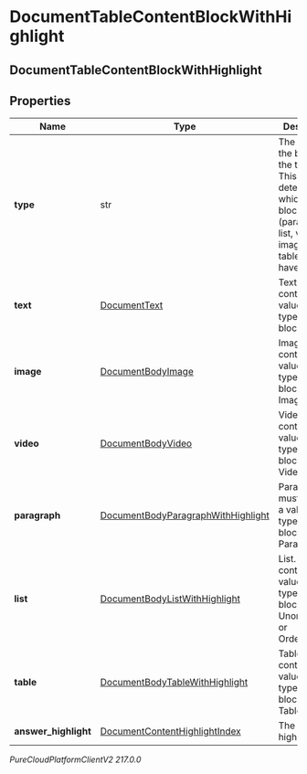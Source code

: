 # DocumentTableContentBlockWithHighlight

## DocumentTableContentBlockWithHighlight

## Properties

|Name | Type | Description | Notes|
|------------ | ------------- | ------------- | -------------|
| **type** | str | The type of the block for the table cell. This determines which body block object (paragraph, list, video, image or table) would have a value. | |
| **text** | [DocumentText](DocumentText) | Text. It must contain a value if the type of the block is Text. | [optional] |
| **image** | [DocumentBodyImage](DocumentBodyImage) | Image. It must contain a value if the type of the block is Image. | [optional] |
| **video** | [DocumentBodyVideo](DocumentBodyVideo) | Video. It must contain a value if the type of the block is Video. | [optional] |
| **paragraph** | [DocumentBodyParagraphWithHighlight](DocumentBodyParagraphWithHighlight) | Paragraph. It must contain a value if the type of the block is Paragraph. | [optional] |
| **list** | [DocumentBodyListWithHighlight](DocumentBodyListWithHighlight) | List. It must contain a value if the type of the block is UnorderedList or OrderedList. | [optional] |
| **table** | [DocumentBodyTableWithHighlight](DocumentBodyTableWithHighlight) | Table. It must contain a value if the type of the block is Table. | [optional] |
| **answer_highlight** | [DocumentContentHighlightIndex](DocumentContentHighlightIndex) | The block highlight data. | [optional] |



_PureCloudPlatformClientV2 217.0.0_
